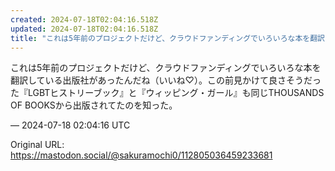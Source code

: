 ```yaml
---
created: 2024-07-18T02:04:16.518Z
updated: 2024-07-18T02:04:16.518Z
title: "これは5年前のプロジェクトだけど、クラウドファンディングでいろいろな本を翻訳して[...]"
---
```


<p>これは5年前のプロジェクトだけど、クラウドファンディングでいろいろな本を翻訳している出版社があったんだね（いいね♡）。この前見かけて良さそうだった『LGBTヒストリーブック』と『ウィッピング・ガール』も同じTHOUSANDS OF BOOKSから出版されてたのを知った。</p>

&mdash; 2024-07-18 02:04:16 UTC

Original URL: https://mastodon.social/@sakuramochi0/112805036459233681
